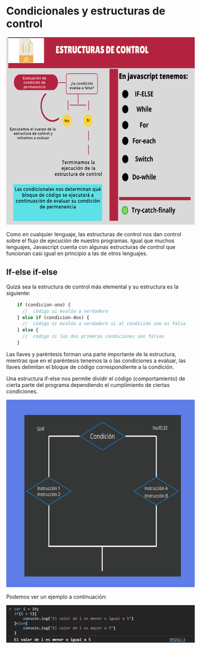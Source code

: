 #  Condicionales y estructuras de control


<p align="center">
    <img src="./img/estructura-control.png" width="700px" height="500px">
</p>


Como en cualquier lenguaje, las estructuras de control nos dan control sobre el flujo de ejecución de nuestro programas. Igual que muchos lenguajes, Javascript cuenta con algunas estructuras de control que funcionan casi igual en principio a las de otros lenguajes.  

## If-else if-else

Quizá sea la estructura de control más elemental y su estructura es la siguiente:  

```Javascript
    if (condicion-uno) {
      //  código si evalúa a verdadero
    } else if (condicion-dos) {
      //  código si evalúa a verdadero si al condición uno es falsa
    } else {
      //  código si las dos primeras condiciones son falsas
    }
```  

Las llaves y paréntesis forman una parte importante de la estructura, mientras que en el paréntesis tenemos la o las condiciones a evaluar, las llaves delimitan el bloque de código correspondiente a la condición.  


Una estructura if-else nos permite dividir el código (comportamiento) de cierta parte del programa dependiendo el cumplimiento de ciertas condiciones.  

<p align="center">
    <img src="./img/if-else.png" width="600px" height="500px">
</p>

Podemos ver un ejemplo a continuación:  

<p align="center">
    <img src="./img/ciclos-01.png">
</p>
